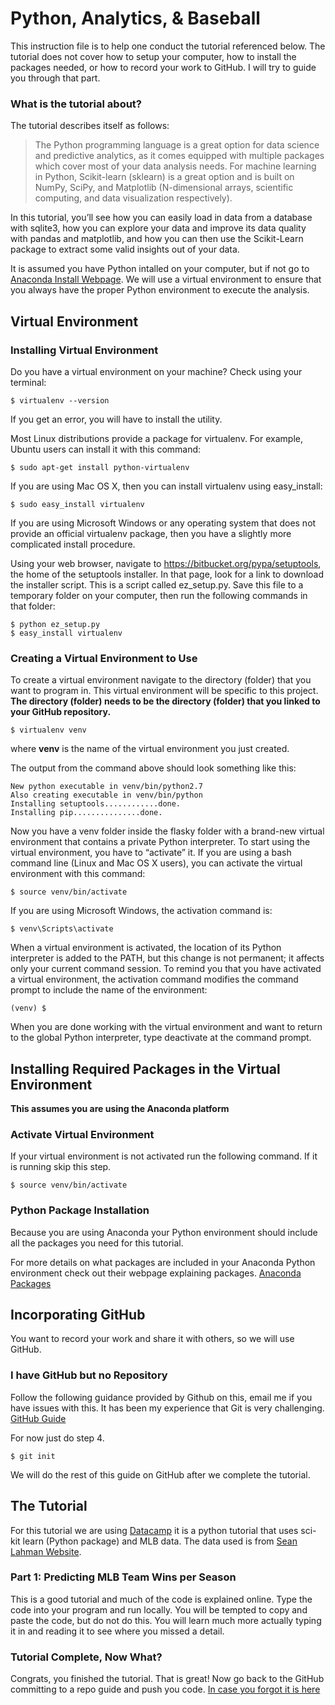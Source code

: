 # Python, Analytics, & Baseball

This instruction file is to help one conduct the tutorial referenced below.  The tutorial does not cover how to setup your computer, how to install the packages needed, or how to record your work to GitHub.  I will try to guide you through that part.

### What is the tutorial about?

The tutorial describes itself as follows:

>The Python programming language is a great option for data science and predictive analytics, as it comes equipped with multiple packages which cover most of your data analysis needs. For machine learning in Python, Scikit-learn (sklearn) is a great option and is built on NumPy, SciPy, and Matplotlib (N-dimensional arrays, scientific computing, and data visualization respectively).

In this tutorial, you’ll see how you can easily load in data from a database with sqlite3, how you can explore your data and improve its data quality with pandas and matplotlib, and how you can then use the Scikit-Learn package to extract some valid insights out of your data.  

It is assumed you have Python intalled on your computer, but if not go to [Anaconda Install Webpage](https://docs.continuum.io/anaconda/install). We will use a virtual environment to ensure that you always have the proper Python environment to execute the analysis.  

## Virtual Environment

### Installing Virtual Environment

Do you have a virtual environment on your machine?
Check using your terminal:

```
$ virtualenv --version
```

If you get an error, you will have to install the utility. 

Most Linux distributions provide a package for virtualenv. For example, Ubuntu users can install it with this command:

```
$ sudo apt-get install python-virtualenv
```

If you are using Mac OS X, then you can install virtualenv using easy_install:

```
$ sudo easy_install virtualenv
```

If you are using Microsoft Windows or any operating system that does not provide an official virtualenv package, then you have a slightly more complicated install procedure.

Using your web browser, navigate to https://bitbucket.org/pypa/setuptools, the home of the setuptools installer. In that page, look for a link to download the installer script. This is a script called ez_setup.py. Save this file to a temporary folder on your computer, then run the following commands in that folder:

```
$ python ez_setup.py
$ easy_install virtualenv
```

### Creating a Virtual Environment to Use

To create a virtual environment navigate to the directory (folder) that you want to program in.  This virtual environment will be specific to this project.  **The directory (folder) needs to be the directory (folder) that you linked to your GitHub repository.**   

```$ virtualenv venv```

where **venv** is the name of the virtual environment you just created.

The output from the command above should look something like this:

```
New python executable in venv/bin/python2.7
Also creating executable in venv/bin/python
Installing setuptools............done.
Installing pip...............done.
```

Now you have a venv folder inside the flasky folder with a brand-new virtual environment that contains a private Python interpreter. To start using the virtual environment, you have to “activate” it. If you are using a bash command line (Linux and Mac OS X users), you can activate the virtual environment with this command:

```$ source venv/bin/activate```

If you are using Microsoft Windows, the activation command is:

```$ venv\Scripts\activate```

When a virtual environment is activated, the location of its Python interpreter is added to the PATH, but this change is not permanent; it affects only your current command session. To remind you that you have activated a virtual environment, the activation command modifies the command prompt to include the name of the environment:

```(venv) $```

When you are done working with the virtual environment and want to return to the global Python interpreter, type deactivate at the command prompt.


## Installing Required Packages in the Virtual Environment

**This assumes you are using the Anaconda platform**


### Activate Virtual Environment

If your virtual environment is not activated run the following command.  If it is running skip this step.

```$ source venv/bin/activate```

### Python Package Installation

Because you are using Anaconda your Python environment should include all the packages you need for this tutorial.

For more details on what packages are included in your Anaconda Python environment check out their webpage explaining packages.  [Anaconda Packages](https://docs.continuum.io/anaconda/pkg-docs)

## Incorporating GitHub

You want to record your work and share it with others, so we will use GitHub.  

### I have GitHub but no Repository

Follow the following guidance provided by Github on this, email me if you have issues with this. It has been my experience that Git is very challenging.  [GitHub Guide](https://help.github.com/articles/adding-an-existing-project-to-github-using-the-command-line/)

For now just do step 4.  

```$ git init```

We will do the rest of this guide on GitHub after we complete the tutorial.

## The Tutorial

For this tutorial we are using [Datacamp](https://www.datacamp.com/community/tutorials/scikit-learn-tutorial-baseball-1#gs.null) it is a python tutorial that uses sci-kit learn (Python package) and MLB data.  The data used is from [Sean Lahman Website](http://www.seanlahman.com/baseball-archive/statistics/).  

### Part 1: Predicting MLB Team Wins per Season

This is a good tutorial and much of the code is explained online.  Type the code into your program and run locally.  You will be tempted to copy and paste the code, but do not do this.  You will learn much more actually typing it in and reading it to see where you missed a detail.

### Tutorial Complete, Now What?

Congrats, you finished the tutorial.  That is great!  Now go back to the GitHub committing to a repo guide and push you code.
[In case you forgot it is here](https://help.github.com/articles/adding-an-existing-project-to-github-using-the-command-line/)
